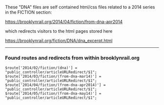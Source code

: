 These "DNA" files are self contained html/css files related to a 2014 series in the FICTION section:

https://brooklynrail.org/2014/04/fiction/from-dna-apr2014

which redirects visitors to the html pages stored here

https://brooklynrail.org/fiction/DNA/dna_excerpt.html


---

### Found routes and redirects from within brooklynrail.org

```
$route['2014/02/fiction/(dna)'] = "public_controller/articleURLRedirect/$1";
$route['2014/03/fiction/(from-dna-mar14)'] = "public_controller/articleURLRedirect/$1";
$route['2014/04/fiction/(from-dna-apr2014)'] = "public_controller/articleURLRedirect/$1";
$route['2014/05/fiction/(from-dna-may14)'] = "public_controller/articleURLRedirect/$1";
```
